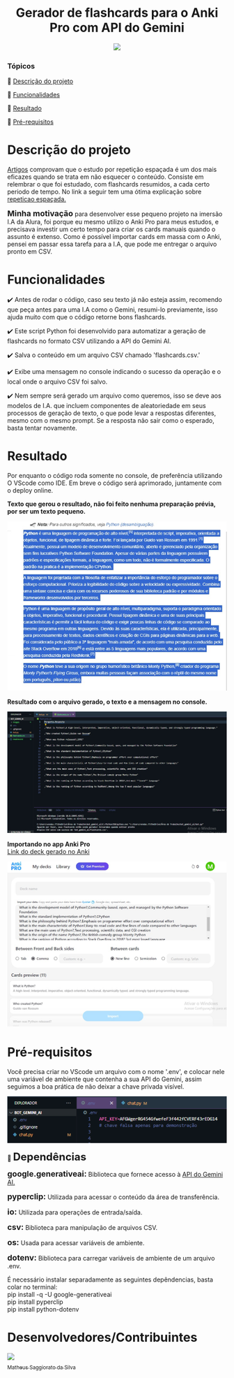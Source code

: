 <h1 align="center">
Gerador de flashcards para o Anki Pro com API do Gemini
</h1>

<p align="center">
   <img src="http://img.shields.io/static/v1?label=STATUS&message=DESENVOLVIMENTO&color=GREEN&style=for-the-badge"/>
</p>

### Tópicos 

:small_blue_diamond: [Descrição do projeto](#descrição-do-projeto)

:small_blue_diamond: [Funcionalidades](#funcionalidades)

:small_blue_diamond: [Resultado](#resultado)

:small_blue_diamond: [Pré-requisitos](#pré-requisitos)

# Descrição do projeto 

<p align="justify">

[Artigos](https://drive.google.com/file/d/11smG-0uuOc8PU2Z0FMewuRjYac0XCmz-/view?usp=sharing) comprovam que o estudo por repetição espaçada é um dos mais eficazes quando se trata em não esquecer o conteúdo. Consiste em relembrar o que foi estudado, com flashcards resumidos, a cada certo periodo de tempo. No link a seguir tem uma ótima explicação sobre [repeticao espaçada.](https://www.freecodecamp.org/portuguese/news/como-utilizar-a-repeticao-espacada-com-o-anki-para-aprender-a-programar-mais-rapidamente/) 

<strong style="font-size:18px;">Minha motivação</strong> para desenvolver esse pequeno projeto na imersão I.A da Alura, foi porque eu mesmo utilizo o Anki Pro para meus estudos, e precisava investir um certo tempo para criar os cards manuais quando o assunto é extenso. Como é possível importar cards em massa com o Anki, pensei em passar essa tarefa para a I.A, que pode me entregar o arquivo pronto em CSV.
</p>

# Funcionalidades

:heavy_check_mark: Antes de rodar o código, caso seu texto já não esteja assim, recomendo que peça antes para uma I.A como o Gemini, resumi-lo previamente, isso ajuda muito com que o código retorne bons flashcards.  

:heavy_check_mark: Este script Python foi desenvolvido para automatizar a geração de flashcards no formato CSV utilizando a API do Gemini AI.     

:heavy_check_mark: Salva o conteúdo em um arquivo CSV chamado 'flashcards.csv.'  

:heavy_check_mark: Exibe uma mensagem no console indicando o sucesso da operação e o local onde o arquivo CSV foi salvo.  

:heavy_check_mark: Nem sempre será gerado um arquivo como queremos, isso se deve aos modelos de I.A. que incluem componentes de aleatoriedade em seus processos de geração de texto, o que pode levar a respostas diferentes, mesmo com o mesmo prompt. Se a resposta não sair como o esperado, basta tentar novamente. 

# Resultado

Por enquanto o código roda somente no console, de preferência utilizando O VScode como IDE. Em breve o código será aprimorado, juntamente com o deploy online.

<strong>Texto que gerou o resultado, não foi feito nenhuma preparação prévia, por ser um texto pequeno.</strong>

![Texto que foi colado, sem formatação prévia](images/text.jpeg)

<strong>Resultado com o arquivo gerado, o texto e a mensagem no console.</strong>

![Resultado](images/result.jpeg)

<strong>Importando no app Anki Pro</strong>  
[Link do deck gerado no Anki](https://ankipro.net/shared_deck/hs6xeeFF)  

![Resultado](images/anki.jpeg)


# Pré-requisitos

Você precisa criar no VScode um arquivo com o nome '.env', e colocar nele uma variável de ambiente que contenha a sua API do Gemini, assim seguimos a boa prática de não deixar a chave privada visível.

![Arquivo .env e variável de ambiente](images/false-key.png)

:small_blue_diamond: <strong style="font-size:24px;">Dependências</strong>

<strong style="font-size:18px;">google.generativeai:</strong> Biblioteca que fornece acesso à [API do Gemini AI.](https://ai.google.dev/gemini-api/docs/get-started/python)  

<strong style="font-size:18px;">pyperclip:</strong> Utilizada para acessar o conteúdo da área de transferência.  

<strong style="font-size:18px;">io:</strong> Utilizada para operações de entrada/saída.  

<strong style="font-size:18px;">csv:</strong> Biblioteca para manipulação de arquivos CSV.  

<strong style="font-size:18px;">os:</strong> Usada para acessar variáveis de ambiente.  

<strong style="font-size:18px;">dotenv:</strong> Biblioteca para carregar variáveis de ambiente de um arquivo .env.  

É necessário instalar separadamente as seguintes depêndencias, basta colar no terminal:  
pip install -q -U google-generativeai  
pip install pyperclip  
pip install python-dotenv  

# Desenvolvedores/Contribuintes

[<img src="https://avatars.githubusercontent.com/u/103292483?v=4" width=115><br><sub>Matheus Saggiorato da Silva</sub>](https://github.com/MatheusSaggiorato)
